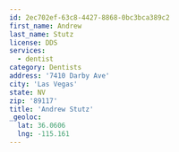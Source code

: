 ```yaml
---
id: 2ec702ef-63c8-4427-8868-0bc3bca389c2
first_name: Andrew
last_name: Stutz
license: DDS
services:
  - dentist
category: Dentists
address: '7410 Darby Ave'
city: 'Las Vegas'
state: NV
zip: '89117'
title: 'Andrew Stutz'
_geoloc:
  lat: 36.0606
  lng: -115.161
---
```

